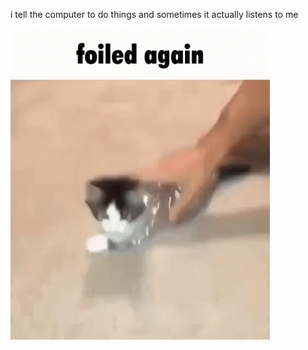 i tell the computer to do things and sometimes it actually listens to me
<!--START_SECTION:update_image-->
<img src=https://raw.githubusercontent.com/sneakykestrel/sneakykestrel/main/.github/images/foiled-again.gif height="" width="" align=left alt=kitty />
<!--END_SECTION:update_image-->

